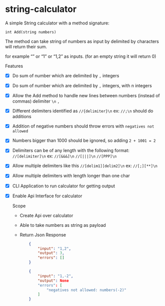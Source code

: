 # string-calculator

A simple String calculator with a method signature:

```
int Add(string numbers)
```

The method can take string of numbers as input by delimited by characters will return their sum. 

for example “” or “1” or “1,2” as inputs.
(for an empty string it will return 0) 


Features

- [x] Do sum of number which are delimited by `,` integers
- [x] Do sum of number which are delimited by `,` integers, with n integers
- [x] Allow the Add method to handle new lines between numbers (instead of commas) delimiter `\n` `,`
- [x] Different delimiters identified as `//{delimiter}\n` ex: `//;\n` should do additions
- [x] Addition of negative numbers should throw errors with `negatives not allowed`
- [x] Numbers bigger than 1000 should be ignored, so adding `2 + 1001 = 2`
- [x] Delimiters can be of any length with the following format: `//[delimiter]\n` ex: `//[&&&]\n` `//[|||]\n` `//[PPP]\n` 
- [x] Allow multiple delimiters like this `//[delim1][delim2]\n` ex: `//[;][**]\n`
- [x] Allow multiple delimiters with length longer than one char
- [x] CLI Application to run calculator for getting output
- [x] Enable Api Interface for calculator
    
    Scope
    
    - Create Api over calculator
    - Able to take numbers as string as payload
    - Return Json Response 
        ```json
            {
                "input": "1,2",
                "output": 3,
                "errors": []
            }
        ```

        ```json
            {
                "input": "1,-2",
                "output": None
                "errors": [
                    "negatives not allowed: numbers(-2)"
                ]
            }
        ```




